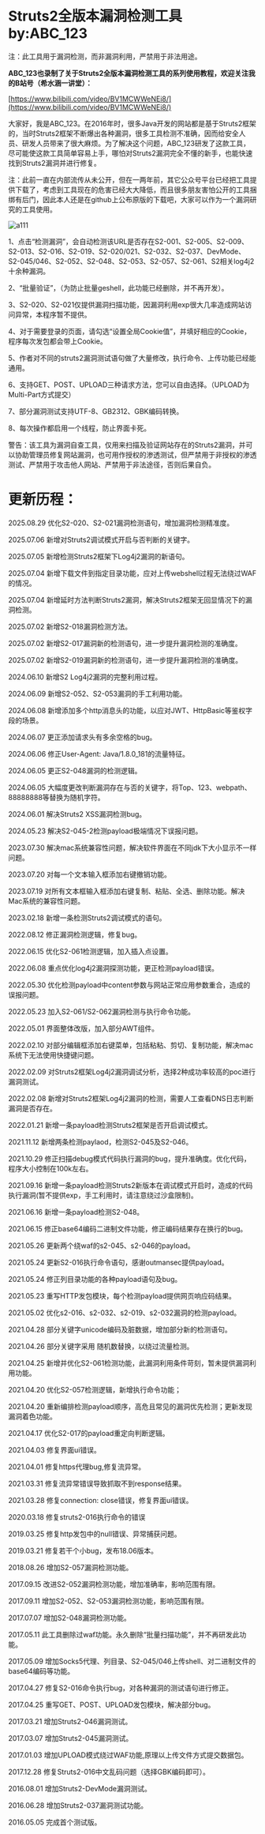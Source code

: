 # Struts2全版本漏洞检测工具 by:ABC_123

注：此工具用于漏洞检测，而非漏洞利用，严禁用于非法用途。

**ABC_123也录制了关于Struts2全版本漏洞检测工具的系列使用教程，欢迎关注我的B站号（希水涵一讲堂）：**

[https://www.bilibili.com/video/BV1MCWWeNEi8/](https://www.bilibili.com/video/BV1MCWWeNEi8/)

大家好，我是ABC_123。在2016年时，很多Java开发的网站都是基于Struts2框架的，当时Struts2框架不断爆出各种漏洞，很多工具检测不准确，因而给安全人员、研发人员带来了很大麻烦。为了解决这个问题，ABC_123研发了这款工具，尽可能使这款工具简单容易上手，哪怕对Struts2漏洞完全不懂的新手，也能快速找到Struts2漏洞并进行修复。

注：此前一直在内部流传从未公开，但在一两年前，其它公众号平台已经把工具提供下载了，考虑到工具现在的危害已经大大降低，而且很多朋友害怕公开的工具捆绑有后门，因此本人还是在github上公布原版的下载吧，大家可以作为一个漏洞研究的工具使用。

![a111](https://github.com/abc123info/Struts2VulsScanTools/assets/143333826/73c828b8-5a49-4743-813c-9e48db8fe75b)


1、点击“检测漏洞”，会自动检测该URL是否存在S2-001、S2-005、S2-009、S2-013、S2-016、S2-019、S2-020/021、S2-032、S2-037、DevMode、S2-045/046、S2-052、S2-048、S2-053、S2-057、S2-061、S2相关log4j2十余种漏洞。

2、“批量验证”，（为防止批量geshell，此功能已经删除，并不再开发）。

3、S2-020、S2-021仅提供漏洞扫描功能，因漏洞利用exp很大几率造成网站访问异常，本程序暂不提供。

4、对于需要登录的页面，请勾选“设置全局Cookie值”，并填好相应的Cookie，程序每次发包都会带上Cookie。

5、作者对不同的struts2漏洞测试语句做了大量修改，执行命令、上传功能已经能通用。

6、支持GET、POST、UPLOAD三种请求方法，您可以自由选择。（UPLOAD为Multi-Part方式提交）

7、部分漏洞测试支持UTF-8、GB2312、GBK编码转换。

8、每次操作都启用一个线程，防止界面卡死。

警告：该工具为漏洞自查工具，仅用来扫描及验证网站存在的Struts2漏洞，并可以协助管理员修复网站漏洞，也可用作授权的渗透测试，但严禁用于非授权的渗透测试、严禁用于攻击他人网站、严禁用于非法途径，否则后果自负。

更新历程：
==========================================
2025.08.29 优化S2-020、S2-021漏洞检测语句，增加漏洞检测精准度。

2025.07.06 新增对Struts2调试模式开启与否判断的关键字。

2025.07.05 新增检测Struts2框架下Log4j2漏洞的新语句。

2025.07.04 新增下载文件到指定目录功能，应对上传webshell过程无法绕过WAF的情况。

2025.07.04 新增延时方法判断Struts2漏洞，解决Struts2框架无回显情况下的漏洞检测。

2025.07.02 新增S2-018漏洞检测方法。

2025.07.02 新增S2-017漏洞新的检测语句，进一步提升漏洞检测的准确度。

2025.07.02 新增S2-019漏洞新的检测语句，进一步提升漏洞检测的准确度。

2024.06.10 新增S2 Log4j2漏洞的完整利用过程。

2024.06.09 新增S2-052、S2-053漏洞的手工利用功能。

2024.06.08 新增添加多个http消息头的功能，以应对JWT、HttpBasic等鉴权字段的场景。

2024.06.07 更正添加请求头有多余空格的bug。

2024.06.06 修正User-Agent: Java/1.8.0_181的流量特征。

2024.06.05 更正S2-048漏洞的检测逻辑。

2024.06.05 大幅度更改判断漏洞存在与否的关键字，将Top、123、webpath、88888888等替换为随机字符。

2024.06.01 解决Struts2 XSS漏洞检测bug。

2024.05.23 解决S2-045-2检测payload极端情况下误报问题。

2023.07.30 解决mac系统兼容性问题，解决软件界面在不同jdk下大小显示不一样问题。

2023.07.20 对每一个文本输入框添加右键撤销功能。

2023.07.19 对所有文本框输入框添加右键复制、粘贴、全选、删除功能。解决Mac系统的兼容性问题。

2023.02.18 新增一条检测Struts2调试模式的语句。

2022.08.12 修正漏洞检测逻辑，修复bug。

2022.06.15 优化S2-061检测逻辑，加入插入点设置。

2022.06.08 重点优化log4j2漏洞探测功能，更正检测payload错误。

2022.05.30 优化检测payload中content参数与网站正常应用参数重合，造成的误报问题。

2022.05.23 加入S2-061/S2-062漏洞检测与执行命令功能。

2022.05.01 界面整体改版，加入部分AWT组件。

2022.02.10 对部分编辑框添加右键菜单，包括粘粘、剪切、复制功能，解决mac系统下无法使用快捷键问题。

2022.02.09 对Struts2框架Log4j2漏洞调试分析，选择2种成功率较高的poc进行漏洞测试。

2022.02.08 新增对Struts2框架Log4j2漏洞的检测，需要人工查看DNS日志判断漏洞是否存在。

2022.01.21 新增一条payload检测Struts2框架是否开启调试模式。

2021.11.12 新增两条检测paylaod，检测S2-045及S2-046。

2021.10.29 修正扫描debug模式代码执行漏洞的bug，提升准确度。优化代码，程序大小控制在100k左右。

2021.09.16 新增一条payload检测Struts2新版本在调试模式开启时，造成的代码执行漏洞(暂不提供exp，手工利用时，请注意绕过沙盒限制)。

2021.06.16 新增一条payload检测S2-048。

2021.06.15 修正base64编码二进制文件功能，修正编码结果存在换行的bug。

2021.05.26 更新两个绕waf的s2-045、s2-046的payload。

2021.05.24 更新S2-016执行命令语句，感谢outmansec提供payload。

2021.05.24 修正列目录功能的各种payload语句及bug。

2021.05.23 重写HTTP发包模块，每个检测payload提供网页响应码结果。

2021.05.02 优化s2-016、s2-032、s2-019、s2-032漏洞的检测payload。

2021.04.28 部分关键字unicode编码及脏数据，增加部分新的检测语句。

2021.04.26 部分关键字采用 随机数替换，以绕过流量检测。

2021.04.25 新增并优化S2-061检测功能，此漏洞利用条件苛刻，暂未提供漏洞利用功能。

2021.04.20 优化S2-057检测逻辑，新增执行命令功能；

2021.04.20 重新编排检测payload顺序，高危且常见的漏洞优先检测；更新发现漏洞着色功能。

2021.04.17 优化S2-017的payload重定向判断逻辑。

2021.04.03 修复界面ui错误。

2021.04.01 修复https代理bug,修复流异常。

2021.03.31 修复流异常错误导致抓取不到response结果。

2021.03.28 修复connection: close错误，修复界面ui错误。

2020.03.18 修复struts2-016执行命令的错误

2019.03.25 修复http发包中的null错误、异常捕获问题。

2019.03.21 修复若干个小bug，发布18.06版本。

2018.08.26 增加S2-057漏洞检测功能。

2017.09.15 改进S2-052漏洞检测功能，增加准确率，影响范围有限。

2017.09.11 增加S2-052、S2-053漏洞检测功能，影响范围有限。

2017.07.07 增加S2-048漏洞检测功能。

2017.05.11 此工具删除过waf功能。永久删除“批量扫描功能”，并不再研发此功能。

2017.05.09 增加Socks5代理、列目录、S2-045/046上传shell、对二进制文件的base64编码等功能。

2017.04.27 修复S2-016命令执行bug，对各种漏洞的测试语句进行修正。

2017.04.25 重写GET、POST、UPLOAD发包模块，解决部分bug。

2017.03.21 增加Struts2-046漏洞测试。

2017.03.07 增加Struts2-045漏洞测试。

2017.01.03 增加UPLOAD模式绕过WAF功能,原理以上传文件方式提交数据包。

2017.12.28 修复Struts2-016中文乱码问题（选择GBK编码即可）。

2016.08.01 增加Struts2-DevMode漏洞测试。

2016.06.28 增加Struts2-037漏洞测试功能。

2016.05.05 完成首个测试版。

